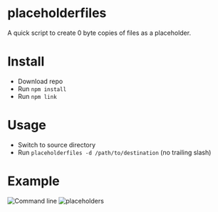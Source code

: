 # placeholderfiles
A quick script to create 0 byte copies of files as a placeholder.

# Install
* Download repo
* Run `npm install`
* Run `npm link`

# Usage
* Switch to source directory
* Run `placeholderfiles -d /path/to/destination` (no trailing slash)

# Example
![Command line](https://user-images.githubusercontent.com/220755/51965875-70bd6000-2430-11e9-91e9-87f4a1117041.png)
![placeholders](https://user-images.githubusercontent.com/220755/51965870-6e5b0600-2430-11e9-8a80-288750ef6feb.PNG)
